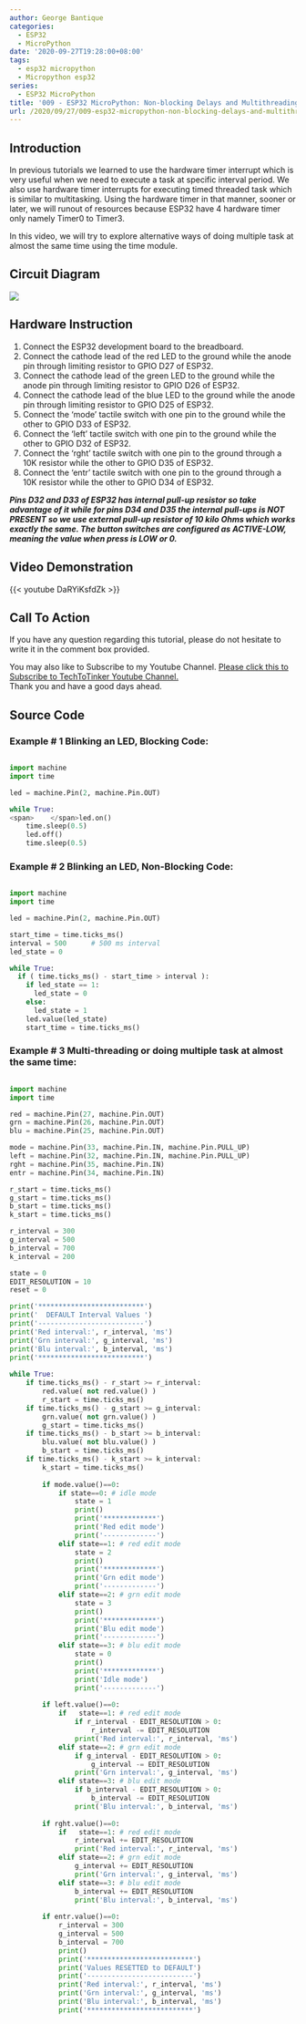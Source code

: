 ```yaml
---
author: George Bantique
categories:
  - ESP32
  - MicroPython
date: '2020-09-27T19:28:00+08:00'
tags:
  - esp32 micropython
  - Micropython esp32
series:
  - ESP32 MicroPython
title: '009 - ESP32 MicroPython: Non-blocking Delays and Multithreading | Multitasking'
url: /2020/09/27/009-esp32-micropython-non-blocking-delays-and-multithreading-multitasking/
---
```


## **Introduction**

In previous tutorials we learned to use the hardware timer interrupt which is very useful when we need to execute a task at specific interval period. We also use hardware timer interrupts for executing timed threaded task which is similar to multitasking. Using the hardware timer in that manner, sooner or later, we will runout of resources because ESP32 have 4 hardware timer only namely Timer0 to Timer3.

In this video, we will try to explore alternative ways of doing multiple task at almost the same time using the time module.

## **Circuit Diagram**

![](/images/MP_009_Time.png)

## **Hardware Instruction**

1. Connect the ESP32 development board to the breadboard.  
2. Connect the cathode lead of the red LED to the ground while the anode pin through limiting resistor to GPIO D27 of ESP32.  
3. Connect the cathode lead of the green LED to the ground while the anode pin through limiting resistor to GPIO D26 of ESP32.  
4. Connect the cathode lead of the blue LED to the ground while the anode pin through limiting resistor to GPIO D25 of ESP32.  
5. Connect the ‘mode’ tactile switch with one pin to the ground while the other to GPIO D33 of ESP32.  
6. Connect the ‘left’ tactile switch with one pin to the ground while the other to GPIO D32 of ESP32.  
7. Connect the ‘rght’ tactile switch with one pin to the ground through a 10K resistor while the other to GPIO D35 of ESP32.  
8. Connect the ‘entr’ tactile switch with one pin to the ground through a 10K resistor while the other to GPIO D34 of ESP32.

***Pins D32 and D33 of ESP32 has internal pull-up resistor so take advantage of it while for pins D34 and D35 the internal pull-ups is NOT PRESENT so we use external pull-up resistor of 10 kilo Ohms which works exactly the same. The button switches are configured as ACTIVE-LOW, meaning the value when press is LOW or 0.***

## **Video Demonstration**

{{< youtube DaRYiKsfdZk >}}

## **Call To Action**

If you have any question regarding this tutorial, please do not hesitate to write it in the comment box provided.

You may also like to Subscribe to my Youtube Channel. [Please click this to Subscribe to TechToTinker Youtube Channel.  ](https://www.youtube.com/c/TechToTinker?sub_confirmation=1)  
Thank you and have a good days ahead.

## **Source Code**

### **Example # 1 Blinking an LED, Blocking Code:**

```py { lineNos="true" wrap="true" }

import machine
import time

led = machine.Pin(2, machine.Pin.OUT)

while True:
<span>    </span>led.on()
    time.sleep(0.5)
    led.off()
    time.sleep(0.5)

```

### **Example # 2 Blinking an LED, Non-Blocking Code:**

```py { lineNos="true" wrap="true" }

import machine
import time

led = machine.Pin(2, machine.Pin.OUT)

start_time = time.ticks_ms()
interval = 500      # 500 ms interval
led_state = 0

while True:
  if ( time.ticks_ms() - start_time > interval ):
    if led_state == 1:
      led_state = 0
    else:
      led_state = 1
    led.value(led_state)
    start_time = time.ticks_ms()

```

### **Example # 3 Multi-threading or doing multiple task at almost the same time:**

```py { lineNos="true" wrap="true" }

import machine
import time

red = machine.Pin(27, machine.Pin.OUT)
grn = machine.Pin(26, machine.Pin.OUT)
blu = machine.Pin(25, machine.Pin.OUT)

mode = machine.Pin(33, machine.Pin.IN, machine.Pin.PULL_UP)
left = machine.Pin(32, machine.Pin.IN, machine.Pin.PULL_UP)
rght = machine.Pin(35, machine.Pin.IN)
entr = machine.Pin(34, machine.Pin.IN)

r_start = time.ticks_ms()
g_start = time.ticks_ms()
b_start = time.ticks_ms()
k_start = time.ticks_ms()

r_interval = 300
g_interval = 500
b_interval = 700
k_interval = 200

state = 0
EDIT_RESOLUTION = 10
reset = 0

print('**************************')
print('  DEFAULT Interval Values ')
print('--------------------------')
print('Red interval:', r_interval, 'ms')
print('Grn interval:', g_interval, 'ms')
print('Blu interval:', b_interval, 'ms')
print('**************************')
            
while True:
    if time.ticks_ms() - r_start >= r_interval:
        red.value( not red.value() )
        r_start = time.ticks_ms()
    if time.ticks_ms() - g_start >= g_interval:
        grn.value( not grn.value() )
        g_start = time.ticks_ms()
    if time.ticks_ms() - b_start >= b_interval:
        blu.value( not blu.value() )
        b_start = time.ticks_ms()
    if time.ticks_ms() - k_start >= k_interval:
        k_start = time.ticks_ms()
        
        if mode.value()==0:
            if state==0: # idle mode
                state = 1
                print()
                print('*************')
                print('Red edit mode')
                print('-------------')
            elif state==1: # red edit mode
                state = 2
                print()
                print('*************')
                print('Grn edit mode')
                print('-------------')
            elif state==2: # grn edit mode
                state = 3
                print()
                print('*************')
                print('Blu edit mode')
                print('-------------')
            elif state==3: # blu edit mode
                state = 0
                print()
                print('*************')
                print('Idle mode')
                print('-------------')
                
        if left.value()==0:
            if   state==1: # red edit mode
                if r_interval - EDIT_RESOLUTION > 0:
                    r_interval -= EDIT_RESOLUTION
                print('Red interval:', r_interval, 'ms')
            elif state==2: # grn edit mode
                if g_interval - EDIT_RESOLUTION > 0:
                    g_interval -= EDIT_RESOLUTION
                print('Grn interval:', g_interval, 'ms')
            elif state==3: # blu edit mode
                if b_interval - EDIT_RESOLUTION > 0:
                    b_interval -= EDIT_RESOLUTION
                print('Blu interval:', b_interval, 'ms')
                    
        if rght.value()==0:
            if   state==1: # red edit mode
                r_interval += EDIT_RESOLUTION
                print('Red interval:', r_interval, 'ms')
            elif state==2: # grn edit mode
                g_interval += EDIT_RESOLUTION
                print('Grn interval:', g_interval, 'ms')
            elif state==3: # blu edit mode
                b_interval += EDIT_RESOLUTION
                print('Blu interval:', b_interval, 'ms')
        
        if entr.value()==0:
            r_interval = 300
            g_interval = 500
            b_interval = 700
            print()
            print('**************************')
            print('Values RESETTED to DEFAULT')
            print('--------------------------')
            print('Red interval:', r_interval, 'ms')
            print('Grn interval:', g_interval, 'ms')
            print('Blu interval:', b_interval, 'ms')
            print('**************************')

```

